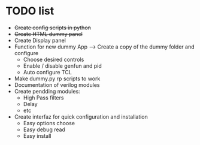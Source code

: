 
# TODO list
  - <del>Create config scripts in python</del>
  - <del>Create HTML dummy panel</del>
  - Create Display panel
  - Function for new dummy App --> Create a copy of the dummy folder and configure
    - Choose desired controls
    - Enable / disable genfun and pid
    - Auto configure TCL
  - Make dummy.py rp scripts to work
  - Documentation of verilog modules
  - Create pendding modules:
    - High Pass filters
    - Delay
    - etc
  - Create interfaz for quick configuration and installation
    - Easy options choose
    - Easy debug read
    - Easy install
